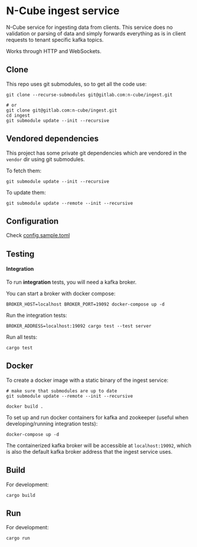 # N-Cube ingest service
N-Cube service for ingesting data from clients.
This service does no validation or parsing of data and simply forwards everything
as is in client requests to tenant specific kafka topics.

Works through HTTP and WebSockets.

## Clone
This repo uses git submodules, so to get all the code use:
```
git clone --recurse-submodules git@gitlab.com:n-cube/ingest.git

# or
git clone git@gitlab.com:n-cube/ingest.git
cd ingest
git submodule update --init --recursive
```

## Vendored dependencies
This project has some private git dependencies which are vendored
in the `vendor` dir using git submodules.

To fetch them:
```
git submodule update --init --recursive
```

To update them:
```
git submodule update --remote --init --recursive
```

## Configuration

Check [config.sample.toml](./config.sample.toml)

## Testing
#### Integration
To run **integration** tests, you will need a kafka broker.

You can start a broker with docker compose:
```
BROKER_HOST=localhost BROKER_PORT=19092 docker-compose up -d
```

Run the integration tests:
```
BROKER_ADDRESS=localhost:19092 cargo test --test server
```

Run all tests:
```
cargo test
```

## Docker
To create a docker image with a static binary of the ingest service:
```
# make sure that submodules are up to date
git submodule update --remote --init --recursive

docker build .
```

To set up and run docker containers for kafka and zookeeper (useful when
developing/running integration tests):
```
docker-compose up -d
```

The containerized kafka broker will be accessible at `localhost:19092`, which
is also the default kafka broker address that the ingest service uses.

## Build
For development:
```
cargo build
```

## Run
For development:
```
cargo run
```
